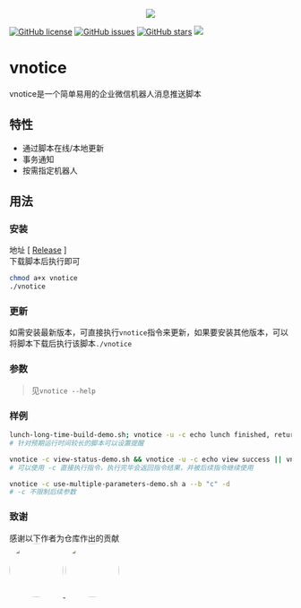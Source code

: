 <p align="center">
  <img src="https://api.onedrive.com/v1.0/shares/s!AnnswJMWKhhhljhu14hyg6TlxcPc/root/content" height="auto" width="auto" />
</p>

<a href="https://github.com/Ohto-Ai/vnotice/blob/main/LICENSE"><img alt="GitHub license" src="https://img.shields.io/github/license/Ohto-Ai/vnotice"></a>
<a href="https://github.com/Ohto-Ai/vnotice/issues"><img alt="GitHub issues" src="https://img.shields.io/github/issues/Ohto-Ai/vnotice"></a>
<a href="https://github.com/Ohto-Ai/vnotice/stargazers"><img alt="GitHub stars" src="https://img.shields.io/github/stars/Ohto-Ai/vnotice"></a>
<a href="https://github.com/Ohto-Ai/vnotice/stargazers"><img src="https://img.shields.io/badge/WELCOME-STAR-red"></a>

# vnotice

vnotice是一个简单易用的企业微信机器人消息推送脚本

## 特性
- 通过脚本在线/本地更新
- 事务通知
- 按需指定机器人

## 用法

### 安装
地址 [ [Release](https://github.com/Ohto-Ai/vnotice/releases) ]  
下载脚本后执行即可
```bash
chmod a+x vnotice
./vnotice
```

### 更新
如需安装最新版本，可直接执行`vnotice`指令来更新，如果要安装其他版本，可以将脚本下载后执行该脚本`./vnotice`

### 参数
> 见`vnotice --help`

### 样例
```bash
lunch-long-time-build-demo.sh; vnotice -u -c echo lunch finished, return $?
# 针对预期运行时间较长的脚本可以设置提醒

vnotice -c view-status-demo.sh && vnotice -u -c echo view success || vnotice -u -c echo view failed
# 可以使用 -c 直接执行指令，执行完毕会返回指令结果，并被后续指令继续使用

vnotice -c use-multiple-parameters-demo.sh a --b "c" -d
# -c 不限制后续参数
```

### 致谢

感谢以下作者为仓库作出的贡献  
<a href="https://github.com/Ohto-Ai">
    <img src="https://avatars.githubusercontent.com/Ohto-Ai" style="border-radius:50%" width="96px">
</a> 
<a href="https://github.com/beiklive">
    <img src="https://avatars.githubusercontent.com/beiklive" style="border-radius:50%" width="96px">
</a> 
